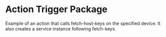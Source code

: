 # Action Trigger Package

Example of an action that calls fetch-host-keys on the specified device.
It also creates a service instance following fetch-keys.
